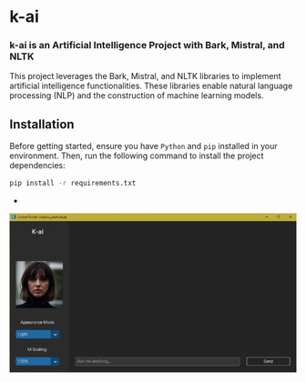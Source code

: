 # k-ai
### k-ai is an Artificial Intelligence Project with Bark, Mistral, and NLTK

This project leverages the Bark, Mistral, and NLTK libraries to implement artificial intelligence functionalities. These libraries enable natural language processing (NLP) and the construction of machine learning models.

## Installation

Before getting started, ensure you have `Python` and `pip` installed in your environment. Then, run the following command to install the project dependencies:

```bash
pip install -r requirements.txt
```
-

![Texto Alternativo](images/example.png)


